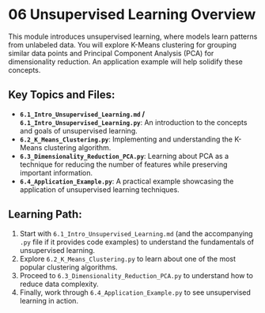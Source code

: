 # 06 Unsupervised Learning Overview

This module introduces unsupervised learning, where models learn patterns from unlabeled data. You will explore K-Means clustering for grouping similar data points and Principal Component Analysis (PCA) for dimensionality reduction. An application example will help solidify these concepts.

## Key Topics and Files:

-   **`6.1_Intro_Unsupervised_Learning.md` / `6.1_Intro_Unsupervised_Learning.py`**: An introduction to the concepts and goals of unsupervised learning.
-   **`6.2_K_Means_Clustering.py`**: Implementing and understanding the K-Means clustering algorithm.
-   **`6.3_Dimensionality_Reduction_PCA.py`**: Learning about PCA as a technique for reducing the number of features while preserving important information.
-   **`6.4_Application_Example.py`**: A practical example showcasing the application of unsupervised learning techniques.

## Learning Path:

1.  Start with `6.1_Intro_Unsupervised_Learning.md` (and the accompanying `.py` file if it provides code examples) to understand the fundamentals of unsupervised learning.
2.  Explore `6.2_K_Means_Clustering.py` to learn about one of the most popular clustering algorithms.
3.  Proceed to `6.3_Dimensionality_Reduction_PCA.py` to understand how to reduce data complexity.
4.  Finally, work through `6.4_Application_Example.py` to see unsupervised learning in action.
